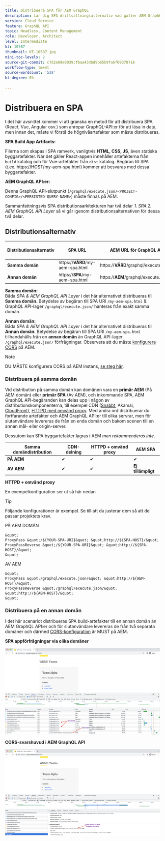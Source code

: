 ```yaml
---
title: Distribuera SPA för AEM GraphQL
description: Lär dig SPA driftsättningsalternativ vad gäller AEM GraphQL, Headless.
version: Cloud Service
feature: GraphQL API
topic: Headless, Content Management
role: Developer, Architect
level: Intermediate
kt: 10587
thumbnail: KT-10587.jpg
mini-toc-levels: 2
source-git-commit: c7d2e69a9039cfbaa43d6d9b65b9fa6f69378716
workflow-type: tm+mt
source-wordcount: '528'
ht-degree: 0%

---
```



# Distribuera en SPA

I det här avsnittet kommer vi att granska en metod för att distribuera SPA (React, Vue, Angular osv.) som anropar GraphQL-API:er för att läsa in data, men innan det, måste vi förstå de högnivåartefakter som måste distribueras.

**SPA Build App Artifacts:**

Filerna som skapas i SPA ramverk, vanligtvis **HTML, CSS, JS**, även statiska byggartefakter. När det gäller React-appen innehåller artefakterna från `build` katalog och för Vue-artefakter från `dist` katalog.
Begäran till SPA (t.ex. https://HOST/my-aem-spa.html) kommer att besvaras med dessa byggartefakter.

**AEM GraphQL API:er:**

Denna GraphQL API-slutpunkt (`/graphql/execute.json/<PROJECT-CONFIG>/<PERSISTED-QUERY-NAME>`) måste finnas på AEM.

Sammanfattningsvis SPA distributionsarkitekturen har två delar *1. SPA 2. AEM GraphQL API Layer* så vi går igenom distributionsalternativen för dessa två delar.


## Distributionsalternativ

| Distributionsalternativ | SPA URL | AEM URL för GraphQL API | CORS-konfiguration krävs? |
| ---------|---------- | ---------|---------- |
| **Samma domän** | https://**VÄRD**/my-aem-spa.html | https://**VÄRD**/graphql/execute.json/.. | ✘ |
| **Annan domän** | https://**SPA**/my-aem-spa.html | https://**AEM**/graphql/execute.json/.. | ✔ |

**Samma domän:**\
Båda *SPA &amp; AEM GraphQL API Layer* i det här alternativet distribueras till **Samma domän**. Betydelse av begäran till SPA URI `/my-aem-spa.html` &amp; GraphQL API-lager `/graphql/execute.json/` hanteras från exakt samma domän.

**Annan domän:**\
Båda *SPA &amp; AEM GraphQL API Layer* i det här alternativet distribueras till **Annan domän**. Betydelse av begäran till SPA URI `/my-aem-spa.html` tillhandahålls från en **annan domän** än GraphQL API-lager `/graphql/execute.json/` förfrågningar. Observera att du måste [konfigurera CORS](cors.md) på AEM.

>[!NOTE]
>
>DU MÅSTE konfigurera CORS på AEM instans, [se steg här](cors.md).

### Distribuera på samma domän

Vid distribution på samma domän kan domänen vara en **primär AEM** (På AEM domän) eller **primär SPA** (Av AEM), och inkommande SPA, AEM GraphQL API-begäranden kan delas upp i någon av distributionskomponenterna, till exempel CDN ([Snabbt](https://docs.fastly.com/en/guides/routing-assets-to-different-origins), Akamai, [CloudFront](https://aws.amazon.com/premiumsupport/knowledge-center/cloudfront-distribution-serve-content/)), [HTTPD med omvänd proxy](https://httpd.apache.org/docs/2.4/howto/reverse_proxy.html). Med andra ord distribuerar du fortfarande artefakter och AEM GraphQL API:er till olika servrar, men för slutanvändare levereras de från en enda domän och bakom scenen till en annan mål- eller origin-server.

Dessutom kan SPA byggartefakter lagras i AEM *men rekommenderas inte.*

| Samma domändistribution | CDN-delning | HTTPD + omvänd proxy | AEM SPA |
| ---------|---------- | ---------|---------- |
| **PÅ AEM** | ✔ | ✔ | ✔ |
| **AV AEM** | ✔ | ✔ | **Ej tillämpligt** |


**HTTPD + omvänd proxy**

En exempelkonfiguration ser ut så här nedan

>[!TIP]
>
> Följande konfigurationer är exempel. Se till att du justerar dem så att de passar projektets krav.

PÅ AEM DOMÄN

    &quot;
    ProxyPass &quot;/${YOUR-SPA-URI}&quot; &quot;http://${SPA-HOST}/&quot;
    ProxyPassReverse &quot;/${YOUR-SPA-URI}&quot; &quot;http://${SPA-HOST}/&quot;
    &quot;

AV AEM

    &quot;
    ProxyPass &quot;/graphql/execute.json/&quot; &quot;http://${AEM-HOST}/&quot;
    ProxyPassReverse &quot;/graphql/execute.json/&quot; &quot;http://${AEM-HOST}/&quot;
    &quot;




### Distribuera på en annan domän

I det här scenariot distribueras SPA build-artefakter till en annan domän än AEM GraphQL API:er och för slutanvändare levereras de från två separata domäner och därmed [CORS-konfiguration](cors.md) är MUST på AEM.

**SPA appförfrågningar via olika domäner**

![Leverans av olika SPA](assets/spa/different-domain-spa-delivery.png)


**CORS-svarshuvud i AEM GraphQL API**

![CORS-svarshuvud AEM GraphQL API](assets/spa/CORS-response-header-aem-graphql-api.png)


